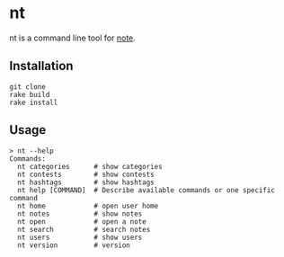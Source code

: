 # nt

nt is a command line tool for [note](https://note.com/).

## Installation

```
git clone
rake build
rake install
```

## Usage

```
> nt --help
Commands:
  nt categories      # show categories
  nt contests        # show contests
  nt hashtags        # show hashtags
  nt help [COMMAND]  # Describe available commands or one specific command
  nt home            # open user home
  nt notes           # show notes
  nt open            # open a note
  nt search          # search notes
  nt users           # show users
  nt version         # version
```
